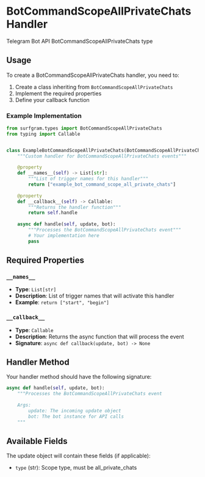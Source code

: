 # BotCommandScopeAllPrivateChats Handler

Telegram Bot API BotCommandScopeAllPrivateChats type

## Usage

To create a BotCommandScopeAllPrivateChats handler, you need to:

1. Create a class inheriting from `BotCommandScopeAllPrivateChats`
2. Implement the required properties
3. Define your callback function

### Example Implementation

```python
from surfgram.types import BotCommandScopeAllPrivateChats
from typing import Callable


class ExampleBotCommandScopeAllPrivateChats(BotCommandScopeAllPrivateChats):
    """Custom handler for BotCommandScopeAllPrivateChats events"""
    
    @property
    def __names__(self) -> List[str]:
        """List of trigger names for this handler"""
        return ["example_bot_command_scope_all_private_chats"]
    
    @property
    def __callback__(self) -> Callable:
        """Returns the handler function"""
        return self.handle
    
    async def handle(self, update, bot):
        """Processes the BotCommandScopeAllPrivateChats event"""
        # Your implementation here
        pass
```

## Required Properties

### `__names__`
- **Type**: `List[str]`
- **Description**: List of trigger names that will activate this handler
- **Example**: `return ["start", "begin"]`

### `__callback__`
- **Type**: `Callable`
- **Description**: Returns the async function that will process the event
- **Signature**: `async def callback(update, bot) -> None`

## Handler Method

Your handler method should have the following signature:

```python
async def handle(self, update, bot):
    """Processes the BotCommandScopeAllPrivateChats event
    
    Args:
        update: The incoming update object
        bot: The bot instance for API calls
    """
```

## Available Fields

The update object will contain these fields (if applicable):

- `type` (str): Scope type, must be all_private_chats
